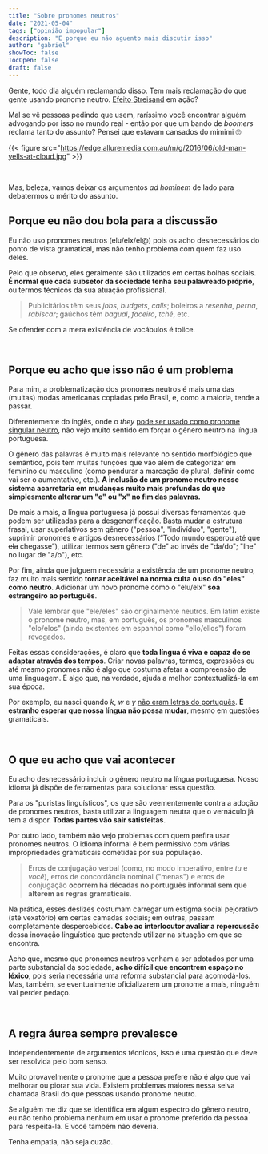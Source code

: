```yaml
---
title: "Sobre pronomes neutros"
date: "2021-05-04"
tags: ["opinião impopular"]
description: "E porque eu não aguento mais discutir isso"
author: "gabriel"
showToc: false
TocOpen: false
draft: false
---
```


Gente, todo dia alguém reclamando disso. Tem mais reclamação do que gente usando pronome neutro. [Efeito Streisand](https://pt.wikipedia.org/wiki/Efeito_Streisand) em ação? 

Mal se vê pessoas pedindo que usem, raríssimo você encontrar alguém advogando por isso no mundo real - então por que um bando de *boomers* reclama tanto do assunto? Pensei que estavam cansados do mimimi :roll_eyes:

{{< figure src="https://edge.alluremedia.com.au/m/g/2016/06/old-man-yells-at-cloud.jpg" >}}

&nbsp;
&nbsp;

Mas, beleza, vamos deixar os argumentos *ad hominem* de lado para debatermos o mérito do assunto. 

## Porque eu não dou bola para a discussão

Eu não uso pronomes neutros (elu/elx/el@) pois os acho desnecessários do ponto de vista gramatical, mas não tenho problema com quem faz uso deles. 

Pelo que observo, eles geralmente são utilizados em certas bolhas sociais. **É normal que cada subsetor da sociedade tenha seu palavreado próprio**, ou termos técnicos da sua atuação profissional. 

> Publicitários têm seus *jobs*, *budgets*, *calls*; boleiros a *resenha*, *perna*, *rabiscar*; gaúchos têm *bagual*, *faceiro*, *tchê*, etc. 

Se ofender com a mera existência de vocábulos é tolice.

&nbsp;
&nbsp;

## Porque eu acho que isso não é um problema

Para mim, a problematização dos pronomes neutros é mais uma das (muitas) modas americanas copiadas pelo Brasil, e, como a maioria, tende a passar. 

Diferentemente do inglês, onde o *they* [pode ser usado como pronome singular neutro](https://en.wikipedia.org/wiki/Singular_they), não vejo muito sentido em forçar o gênero neutro na língua portuguesa.

O gênero das palavras é muito mais relevante no sentido morfológico que semântico, pois tem muitas funções que vão além de categorizar em feminino ou masculino (como pendurar a marcação de plural, definir como vai ser o aumentativo, etc.). **A inclusão de um pronome neutro nesse sistema acarretaria em mudanças muito mais profundas do que simplesmente alterar um "e" ou "x" no fim das palavras.**

De mais a mais, a língua portuguesa já possui diversas ferramentas que podem ser utilizadas para a desgenerificação. Basta mudar a estrutura frasal, usar superlativos sem gênero ("pessoa", "indivíduo", "gente"), suprimir pronomes e artigos desnecessários (“Todo mundo esperou até que ~~ela~~ chegasse”), utilizar termos sem gênero ("de" ao invés de "da/do"; "lhe" no lugar de "a/o"), etc.

Por fim, ainda que julguem necessária a existência de um pronome neutro, faz muito mais sentido **tornar aceitável na norma culta o uso do "eles" como neutro**. Adicionar um novo pronome como o "elu/elx" **soa estrangeiro ao português**.

> Vale lembrar que "ele/eles" são originalmente neutros. Em latim existe o pronome neutro, mas, em português, os pronomes masculinos "elo/elos" (ainda existentes em espanhol como "ello/ellos") foram revogados.

Feitas essas considerações, é claro que **toda língua é viva e capaz de se adaptar através dos tempos**. Criar novas palavras, termos, expressões ou até mesmo pronomes não é algo que costuma afetar a compreensão de uma linguagem. É algo que, na verdade, ajuda a melhor contextualizá-la em sua época.

Por exemplo, eu nasci quando *k*, *w* e *y* [não eram letras do português](https://pt.wikipedia.org/wiki/Acordo_Ortogr%C3%A1fico_de_1990). **É estranho esperar que nossa língua não possa mudar**, mesmo em questões gramaticais.

&nbsp;
&nbsp;

## O que eu acho que vai acontecer

Eu acho desnecessário incluir o gênero neutro na língua portuguesa. Nosso idioma já dispõe de ferramentas para solucionar essa questão. 

Para os "puristas linguísticos", os que são veementemente contra a adoção de pronomes neutros, basta utilizar a linguagem neutra que o vernáculo já tem a dispor. **Todas partes vão sair satisfeitas**.

Por outro lado, também não vejo problemas com quem prefira usar pronomes neutros. O idioma informal é bem permissivo com várias impropriedades gramaticais cometidas por sua população. 

> Erros de conjugação verbal (como, no modo imperativo, entre *tu* e *você*), erros de concordância nominal ("menas") e erros de conjugação **ocorrem há décadas no português informal sem que alterem as regras gramaticais**. 

Na prática, esses deslizes costumam carregar um estigma social pejorativo (até vexatório) em certas camadas sociais; em outras, passam completamente despercebidos. **Cabe ao interlocutor avaliar a repercussão** dessa inovação linguística que pretende utilizar na situação em que se encontra.

Acho que, mesmo que pronomes neutros venham a ser adotados por uma parte substancial da sociedade, **acho difícil que encontrem espaço no léxico**, pois seria necessária uma reforma substancial para acomodá-los. Mas, também, se eventualmente oficializarem um pronome a mais, ninguém vai perder pedaço.

&nbsp;
&nbsp;

## A regra áurea sempre prevalesce

Independentemente de argumentos técnicos, isso é uma questão que deve ser resolvida pelo bom senso.

Muito provavelmente o pronome que a pessoa prefere não é algo que vai melhorar ou piorar sua vida. Existem problemas maiores nessa selva chamada Brasil do que pessoas usando pronome neutro. 

Se alguém me diz que se identifica em algum espectro do gênero neutro, eu não tenho problema nenhum em usar o pronome preferido da pessoa para respeitá-la. E você também não deveria.

Tenha empatia, não seja cuzão.
